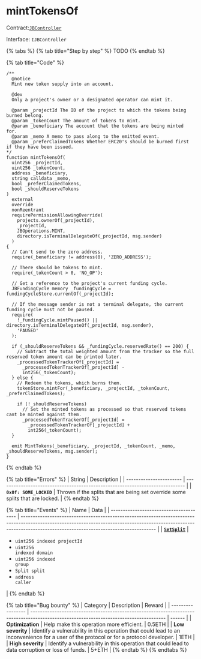 # mintTokensOf

Contract:[`JBController`](../)​‌

Interface: `IJBController`

{% tabs %}
{% tab title="Step by step" %}
TODO
{% endtab %}

{% tab title="Code" %}
```solidity
/**
  @notice
  Mint new token supply into an account.

  @dev
  Only a project's owner or a designated operator can mint it.

  @param _projectId The ID of the project to which the tokens being burned belong.
  @param _tokenCount The amount of tokens to mint.
  @param _beneficiary The account that the tokens are being minted for.
  @param _memo A memo to pass along to the emitted event.
  @param _preferClaimedTokens Whether ERC20's should be burned first if they have been issued.
*/
function mintTokensOf(
  uint256 _projectId,
  uint256 _tokenCount,
  address _beneficiary,
  string calldata _memo,
  bool _preferClaimedTokens,
  bool _shouldReserveTokens
)
  external
  override
  nonReentrant
  requirePermissionAllowingOverride(
    projects.ownerOf(_projectId),
    _projectId,
    JBOperations.MINT,
    directory.isTerminalDelegateOf(_projectId, msg.sender)
  )
{
  // Can't send to the zero address.
  require(_beneficiary != address(0), 'ZERO_ADDRESS');

  // There should be tokens to mint.
  require(_tokenCount > 0, 'NO_OP');

  // Get a reference to the project's current funding cycle.
  JBFundingCycle memory _fundingCycle = fundingCycleStore.currentOf(_projectId);

  // If the message sender is not a terminal delegate, the current funding cycle must not be paused.
  require(
    !_fundingCycle.mintPaused() || directory.isTerminalDelegateOf(_projectId, msg.sender),
    'PAUSED'
  );

  if (_shouldReserveTokens && _fundingCycle.reservedRate() == 200) {
    // Subtract the total weighted amount from the tracker so the full reserved token amount can be printed later.
    _processedTokenTrackerOf[_projectId] =
      _processedTokenTrackerOf[_projectId] -
      int256(_tokenCount);
  } else {
    // Redeem the tokens, which burns them.
    tokenStore.mintFor(_beneficiary, _projectId, _tokenCount, _preferClaimedTokens);

    if (!_shouldReserveTokens)
      // Set the minted tokens as processed so that reserved tokens cant be minted against them.
      _processedTokenTrackerOf[_projectId] =
        _processedTokenTrackerOf[_projectId] +
        int256(_tokenCount);
  }

  emit MintTokens(_beneficiary, _projectId, _tokenCount, _memo, _shouldReserveTokens, msg.sender);
}
```
{% endtab %}

{% tab title="Errors" %}
| String                  | Description                                                                   |
| ----------------------- | ----------------------------------------------------------------------------- |
| **`0x0f: SOME_LOCKED`** | Thrown if the splits that are being set override some splits that are locked. |
{% endtab %}

{% tab title="Events" %}
| Name                                    | Data                                                                                                                                                                                                                 |
| --------------------------------------- | -------------------------------------------------------------------------------------------------------------------------------------------------------------------------------------------------------------------- |
| [**`SetSplit`**](../events/setsplit.md) | <ul><li><code>uint256 indexed projectId</code></li><li><code>uint256 indexed domain</code></li><li><code>uint256 indexed group</code></li><li><code>Split split</code></li><li><code>address caller</code></li></ul> |
{% endtab %}

{% tab title="Bug bounty" %}
| Category          | Description                                                                                                                            | Reward |
| ----------------- | -------------------------------------------------------------------------------------------------------------------------------------- | ------ |
| **Optimization**  | Help make this operation more efficient.                                                                                               | 0.5ETH |
| **Low severity**  | Identify a vulnerability in this operation that could lead to an inconvenience for a user of the protocol or for a protocol developer. | 1ETH   |
| **High severity** | Identify a vulnerability in this operation that could lead to data corruption or loss of funds.                                        | 5+ETH  |
{% endtab %}
{% endtabs %}
